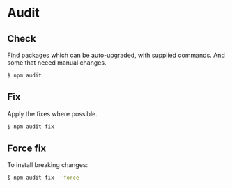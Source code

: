 # Audit

## Check

Find packages which can be auto-upgraded, with supplied commands. And some that neeed manual changes.

```sh
$ npm audit
```


## Fix

Apply the fixes where possible.

```sh
$ npm audit fix
```


## Force fix

To install breaking changes:

```sh
$ npm audit fix --force
```
